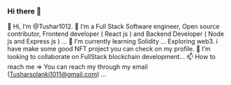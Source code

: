 ### Hi there 👋

👋 Hi, I’m @Tushar1012.
👀 I’m a Full Stack Software engineer, Open source contributor, Frontend developer ( React js ) and Backend Developer ( Node js and Express js ) ...
🌱 I’m currently learning Solidity ... Exploring web3.
 i have make some good NFT project you can check on my profile.
💞️ I’m looking to collaborate on FullStack blockchain development...
📫 How to reach me => You can reach my through my email (Tusharsolanki1011@gmail.com) ...

